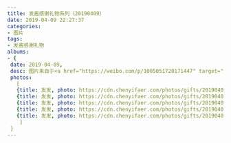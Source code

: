 ```yaml
---
title: 发酱感谢礼物系列（20190409）
date: 2019-04-09 22:27:37
categories:
- 图片
tags:
- 发酱感谢礼物
albums:
- {
 date: 2019-04-09, 
 desc: 图片来自于<a href="https://weibo.com/p/1005051720171447" target="_blank">quanmmmmm</a><br/> “谢谢yc004的书签，记得你在wow里面的ID应该是里泰迪兰，适度游戏益脑，沉迷游戏伤肝，合理安排时间，享受健康生活”​​​,
 photos: 
   [
   {title: 发发, photo: https://cdn.chenyifaer.com/photos/gifts/20190409/IMG_5907.JPG},
   {title: 发发, photo: https://cdn.chenyifaer.com/photos/gifts/20190409/IMG_5908.JPG},
   {title: 发发, photo: https://cdn.chenyifaer.com/photos/gifts/20190409/IMG_5909.JPG},
   {title: 发发, photo: https://cdn.chenyifaer.com/photos/gifts/20190409/IMG_5910.JPG},
   {title: 发发, photo: https://cdn.chenyifaer.com/photos/gifts/20190409/IMG_5911.JPG},
    ]
 }
---
```


